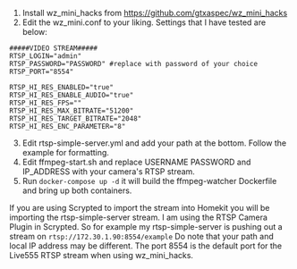 1. Install wz_mini_hacks from https://github.com/gtxaspec/wz_mini_hacks
2. Edit the wz_mini.conf to your liking. Settings that I have tested are below:
```
#####VIDEO STREAM#####
RTSP_LOGIN="admin"
RTSP_PASSWORD="PASSWORD" #replace with password of your choice
RTSP_PORT="8554"

RTSP_HI_RES_ENABLED="true"
RTSP_HI_RES_ENABLE_AUDIO="true"
RTSP_HI_RES_FPS=""
RTSP_HI_RES_MAX_BITRATE="51200"
RTSP_HI_RES_TARGET_BITRATE="2048"
RTSP_HI_RES_ENC_PARAMETER="8"
```
3. Edit rtsp-simple-server.yml and add your path at the bottom. Follow the example for formatting.
4. Edit ffmpeg-start.sh and replace USERNAME PASSWORD and IP_ADDRESS with your camera's RTSP stream.
5. Run `docker-compose up -d` it will build the ffmpeg-watcher Dockerfile and bring up both containers.

If you are using Scrypted to import the stream into Homekit you will be importing the rtsp-simple-server stream. I am using the RTSP Camera Plugin in Scrypted.
So for example my rtsp-simple-server is pushing out a stream on `rtsp://172.30.1.90:8554/example`
Do note that your path and local IP address may be different. The port 8554 is the default port for the Live555 RTSP stream when using wz_mini_hacks.
